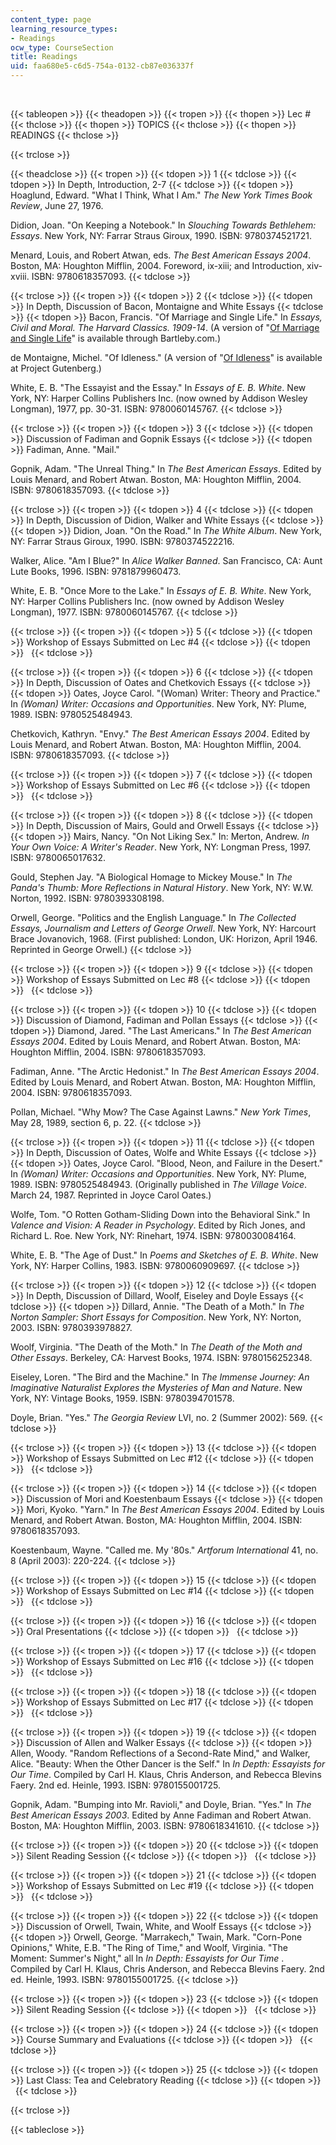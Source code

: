 ```yaml
---
content_type: page
learning_resource_types:
- Readings
ocw_type: CourseSection
title: Readings
uid: faa680e5-c6d5-754a-0132-cb87e036337f
---
```


  
 

{{< tableopen >}}
{{< theadopen >}}
{{< tropen >}}
{{< thopen >}}
Lec #
{{< thclose >}}
{{< thopen >}}
TOPICS
{{< thclose >}}
{{< thopen >}}
READINGS
{{< thclose >}}

{{< trclose >}}

{{< theadclose >}}
{{< tropen >}}
{{< tdopen >}}
1
{{< tdclose >}}
{{< tdopen >}}
In Depth, Introduction, 2-7
{{< tdclose >}}
{{< tdopen >}}
Hoaglund, Edward. "What I Think, What I Am." _The New York Times Book Review_, June 27, 1976.  
  
Didion, Joan. "On Keeping a Notebook." In _Slouching Towards Bethlehem: Essays_. New York, NY: Farrar Straus Giroux, 1990. ISBN: 9780374521721.  
  
Menard, Louis, and Robert Atwan, eds. _The Best American Essays 2004_. Boston, MA: Houghton Mifflin, 2004. Foreword, ix-xiii; and Introduction, xiv-xviii. ISBN: 9780618357093.
{{< tdclose >}}

{{< trclose >}}
{{< tropen >}}
{{< tdopen >}}
2
{{< tdclose >}}
{{< tdopen >}}
In Depth, Discussion of Bacon, Montaigne and White Essays
{{< tdclose >}}
{{< tdopen >}}
Bacon, Francis. "Of Marriage and Single Life." In _Essays, Civil and Moral. The Harvard Classics. 1909-14_. (A version of "[Of Marriage and Single Life](http://www.bartleby.com/3/1/8.html)" is available through Bartleby.com.)  
  
de Montaigne, Michel. "Of Idleness." (A version of "[Of Idleness](http://onlinebooks.library.upenn.edu/webbin/gutbook/lookup?num=3582)" is available at Project Gutenberg.)  
  
White, E. B. "The Essayist and the Essay." In _Essays of E. B. White_. New York, NY: Harper Collins Publishers Inc. (now owned by Addison Wesley Longman), 1977, pp. 30-31. ISBN: 9780060145767.
{{< tdclose >}}

{{< trclose >}}
{{< tropen >}}
{{< tdopen >}}
3
{{< tdclose >}}
{{< tdopen >}}
Discussion of Fadiman and Gopnik Essays
{{< tdclose >}}
{{< tdopen >}}
Fadiman, Anne. "Mail."  
  
Gopnik, Adam. "The Unreal Thing." In _The Best American Essays_. Edited by Louis Menard, and Robert Atwan. Boston, MA: Houghton Mifflin, 2004. ISBN: 9780618357093.
{{< tdclose >}}

{{< trclose >}}
{{< tropen >}}
{{< tdopen >}}
4
{{< tdclose >}}
{{< tdopen >}}
In Depth, Discussion of Didion, Walker and White Essays
{{< tdclose >}}
{{< tdopen >}}
Didion, Joan. "On the Road." In _The White Album_. New York, NY: Farrar Straus Giroux, 1990. ISBN: 9780374522216.  
  
Walker, Alice. "Am I Blue?" In _Alice Walker Banned_. San Francisco, CA: Aunt Lute Books, 1996. ISBN: 9781879960473.  
  
White, E. B. "Once More to the Lake." In _Essays of E. B. White_. New York, NY: Harper Collins Publishers Inc. (now owned by Addison Wesley Longman), 1977. ISBN: 9780060145767.
{{< tdclose >}}

{{< trclose >}}
{{< tropen >}}
{{< tdopen >}}
5
{{< tdclose >}}
{{< tdopen >}}
Workshop of Essays Submitted on Lec #4
{{< tdclose >}}
{{< tdopen >}}
 
{{< tdclose >}}

{{< trclose >}}
{{< tropen >}}
{{< tdopen >}}
6
{{< tdclose >}}
{{< tdopen >}}
In Depth, Discussion of Oates and Chetkovich Essays
{{< tdclose >}}
{{< tdopen >}}
Oates, Joyce Carol. "(Woman) Writer: Theory and Practice." In _(Woman) Writer: Occasions and Opportunities_. New York, NY: Plume, 1989. ISBN: 9780525484943.  
  
Chetkovich, Kathryn. "Envy." _The Best American Essays 2004_. Edited by Louis Menard, and Robert Atwan. Boston, MA: Houghton Mifflin, 2004. ISBN: 9780618357093.
{{< tdclose >}}

{{< trclose >}}
{{< tropen >}}
{{< tdopen >}}
7
{{< tdclose >}}
{{< tdopen >}}
Workshop of Essays Submitted on Lec #6
{{< tdclose >}}
{{< tdopen >}}
 
{{< tdclose >}}

{{< trclose >}}
{{< tropen >}}
{{< tdopen >}}
8
{{< tdclose >}}
{{< tdopen >}}
In Depth, Discussion of Mairs, Gould and Orwell Essays
{{< tdclose >}}
{{< tdopen >}}
Mairs, Nancy. "On Not Liking Sex." In: Merton, Andrew. _In Your Own Voice: A Writer's Reader_. New York, NY: Longman Press, 1997. ISBN: 9780065017632.  
  
Gould, Stephen Jay. "A Biological Homage to Mickey Mouse." In _The Panda's Thumb: More Reflections in Natural History_. New York, NY: W.W. Norton, 1992. ISBN: 9780393308198.  
  
Orwell, George. "Politics and the English Language." In _The Collected Essays, Journalism and Letters of George Orwell_. New York, NY: Harcourt Brace Jovanovich, 1968. (First published: London, UK: Horizon, April 1946. Reprinted in George Orwell.)
{{< tdclose >}}

{{< trclose >}}
{{< tropen >}}
{{< tdopen >}}
9
{{< tdclose >}}
{{< tdopen >}}
Workshop of Essays Submitted on Lec #8
{{< tdclose >}}
{{< tdopen >}}
 
{{< tdclose >}}

{{< trclose >}}
{{< tropen >}}
{{< tdopen >}}
10
{{< tdclose >}}
{{< tdopen >}}
Discussion of Diamond, Fadiman and Pollan Essays
{{< tdclose >}}
{{< tdopen >}}
Diamond, Jared. "The Last Americans." In _The Best American Essays 2004_. Edited by Louis Menard, and Robert Atwan. Boston, MA: Houghton Mifflin, 2004. ISBN: 9780618357093.  
  
Fadiman, Anne. "The Arctic Hedonist." In _The Best American Essays 2004_. Edited by Louis Menard, and Robert Atwan. Boston, MA: Houghton Mifflin, 2004. ISBN: 9780618357093.  
  
Pollan, Michael. "Why Mow? The Case Against Lawns." _New York Times_, May 28, 1989, section 6, p. 22.
{{< tdclose >}}

{{< trclose >}}
{{< tropen >}}
{{< tdopen >}}
11
{{< tdclose >}}
{{< tdopen >}}
In Depth, Discussion of Oates, Wolfe and White Essays
{{< tdclose >}}
{{< tdopen >}}
Oates, Joyce Carol. "Blood, Neon, and Failure in the Desert." In _(Woman) Writer: Occasions and Opportunities_. New York, NY: Plume, 1989. ISBN: 9780525484943. (Originally published in _The Village Voice_. March 24, 1987. Reprinted in Joyce Carol Oates.)  
  
Wolfe, Tom. "O Rotten Gotham-Sliding Down into the Behavioral Sink." In _Valence and Vision: A Reader in Psychology_. Edited by Rich Jones, and Richard L. Roe. New York, NY: Rinehart, 1974. ISBN: 9780030084164.  
  
White, E. B. "The Age of Dust." In _Poems and Sketches of E. B. White_. New York, NY: Harper Collins, 1983. ISBN: 9780060909697.
{{< tdclose >}}

{{< trclose >}}
{{< tropen >}}
{{< tdopen >}}
12
{{< tdclose >}}
{{< tdopen >}}
In Depth, Discussion of Dillard, Woolf, Eiseley and Doyle Essays
{{< tdclose >}}
{{< tdopen >}}
Dillard, Annie. "The Death of a Moth." In _The Norton Sampler: Short Essays for Composition_. New York, NY: Norton, 2003. ISBN: 9780393978827.  
  
Woolf, Virginia. "The Death of the Moth." In _The Death of the Moth and Other Essays_. Berkeley, CA: Harvest Books, 1974. ISBN: 9780156252348.  
  
Eiseley, Loren. "The Bird and the Machine." In _The Immense Journey: An Imaginative Naturalist Explores the Mysteries of Man and Nature_. New York, NY: Vintage Books, 1959. ISBN: 9780394701578.  
  
Doyle, Brian. "Yes." _The Georgia Review_ LVI, no. 2 (Summer 2002): 569.
{{< tdclose >}}

{{< trclose >}}
{{< tropen >}}
{{< tdopen >}}
13
{{< tdclose >}}
{{< tdopen >}}
Workshop of Essays Submitted on Lec #12
{{< tdclose >}}
{{< tdopen >}}
 
{{< tdclose >}}

{{< trclose >}}
{{< tropen >}}
{{< tdopen >}}
14
{{< tdclose >}}
{{< tdopen >}}
Discussion of Mori and Koestenbaum Essays
{{< tdclose >}}
{{< tdopen >}}
Mori, Kyoko. "Yarn." In _The Best American Essays 2004_. Edited by Louis Menard, and Robert Atwan. Boston, MA: Houghton Mifflin, 2004. ISBN: 9780618357093.  
  
Koestenbaum, Wayne. "Called me. My '80s." _Artforum International_ 41, no. 8 (April 2003): 220-224.
{{< tdclose >}}

{{< trclose >}}
{{< tropen >}}
{{< tdopen >}}
15
{{< tdclose >}}
{{< tdopen >}}
Workshop of Essays Submitted on Lec #14
{{< tdclose >}}
{{< tdopen >}}
 
{{< tdclose >}}

{{< trclose >}}
{{< tropen >}}
{{< tdopen >}}
16
{{< tdclose >}}
{{< tdopen >}}
Oral Presentations
{{< tdclose >}}
{{< tdopen >}}
 
{{< tdclose >}}

{{< trclose >}}
{{< tropen >}}
{{< tdopen >}}
17
{{< tdclose >}}
{{< tdopen >}}
Workshop of Essays Submitted on Lec #16
{{< tdclose >}}
{{< tdopen >}}
 
{{< tdclose >}}

{{< trclose >}}
{{< tropen >}}
{{< tdopen >}}
18
{{< tdclose >}}
{{< tdopen >}}
Workshop of Essays Submitted on Lec #17
{{< tdclose >}}
{{< tdopen >}}
 
{{< tdclose >}}

{{< trclose >}}
{{< tropen >}}
{{< tdopen >}}
19
{{< tdclose >}}
{{< tdopen >}}
Discussion of Allen and Walker Essays
{{< tdclose >}}
{{< tdopen >}}
Allen, Woody. "Random Reflections of a Second-Rate Mind," and Walker, Alice. "Beauty: When the Other Dancer is the Self." In _In Depth: Essayists for Our Time_. Compiled by Carl H. Klaus, Chris Anderson, and Rebecca Blevins Faery. 2nd ed. Heinle, 1993. ISBN: 9780155001725.  
  
Gopnik, Adam. "Bumping into Mr. Ravioli," and Doyle, Brian. "Yes." In _The Best American Essays 2003_. Edited by Anne Fadiman and Robert Atwan. Boston, MA: Houghton Mifflin, 2003. ISBN: 9780618341610.
{{< tdclose >}}

{{< trclose >}}
{{< tropen >}}
{{< tdopen >}}
20
{{< tdclose >}}
{{< tdopen >}}
Silent Reading Session
{{< tdclose >}}
{{< tdopen >}}
 
{{< tdclose >}}

{{< trclose >}}
{{< tropen >}}
{{< tdopen >}}
21
{{< tdclose >}}
{{< tdopen >}}
Workshop of Essays Submitted on Lec #19
{{< tdclose >}}
{{< tdopen >}}
 
{{< tdclose >}}

{{< trclose >}}
{{< tropen >}}
{{< tdopen >}}
22
{{< tdclose >}}
{{< tdopen >}}
Discussion of Orwell, Twain, White, and Woolf Essays
{{< tdclose >}}
{{< tdopen >}}
Orwell, George. "Marrakech," Twain, Mark. "Corn-Pone Opinions," White, E.B. "The Ring of Time," and Woolf, Virginia. "The Moment: Summer's Night," all In _In Depth: Essayists for Our Time_ . Compiled by Carl H. Klaus, Chris Anderson, and Rebecca Blevins Faery. 2nd ed. Heinle, 1993. ISBN: 9780155001725.
{{< tdclose >}}

{{< trclose >}}
{{< tropen >}}
{{< tdopen >}}
23
{{< tdclose >}}
{{< tdopen >}}
Silent Reading Session
{{< tdclose >}}
{{< tdopen >}}
 
{{< tdclose >}}

{{< trclose >}}
{{< tropen >}}
{{< tdopen >}}
24
{{< tdclose >}}
{{< tdopen >}}
Course Summary and Evaluations
{{< tdclose >}}
{{< tdopen >}}
 
{{< tdclose >}}

{{< trclose >}}
{{< tropen >}}
{{< tdopen >}}
25
{{< tdclose >}}
{{< tdopen >}}
Last Class: Tea and Celebratory Reading
{{< tdclose >}}
{{< tdopen >}}
 
{{< tdclose >}}

{{< trclose >}}

{{< tableclose >}}